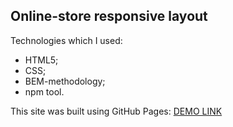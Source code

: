 ## Online-store responsive layout
Technologies which I used:

- HTML5;
- CSS;
- BEM-methodology;
- npm tool.

This site was built using GitHub Pages: [DEMO LINK](https://iwanttosmile4u.github.io/online-store/)
